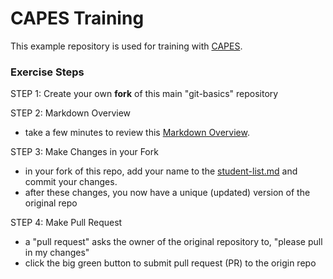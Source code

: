 # CAPES Training

This example repository is used for training with [CAPES](capesstack.io).  

### Exercise Steps

STEP 1: Create your own **fork** of this main "git-basics" repository

STEP 2: Markdown Overview
* take a few minutes to review this [Markdown Overview](https://beegit.com/markdown-cheat-sheet).  

STEP 3: Make Changes in your Fork
* in your fork of this repo, add your name to the [student-list.md](./student-list.md) and commit your changes.
* after these changes, you now have a unique (updated) version of the original repo

STEP 4: Make Pull Request
* a "pull request" asks the owner of the original repository to, "please pull in my changes"
* click the big green button to submit pull request (PR) to the origin repo  
